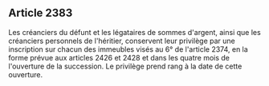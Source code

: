 Article 2383
----
Les créanciers du défunt et les légataires de sommes d'argent, ainsi que les
créanciers personnels de l'héritier, conservent leur privilège par une
inscription sur chacun des immeubles visés au 6° de l'article 2374, en la forme
prévue aux articles 2426 et 2428 et dans les quatre mois de l'ouverture de la
succession. Le privilège prend rang à la date de cette ouverture.
